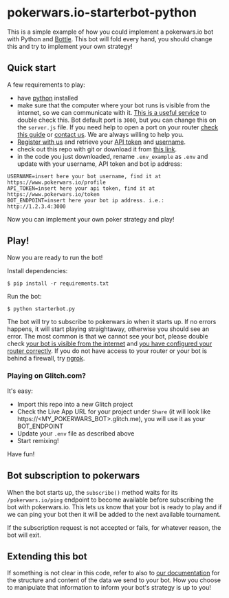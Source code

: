 
# pokerwars.io-starterbot-python
This is a simple example of how you could implement a pokerwars.io bot with Python and [Bottle](https://bottlepy.org/docs/dev/). This bot will fold every hand, you should change this and try to implement your own strategy!

## Quick start
A few requirements to play:
- have [python](https://www.python.org/) installed
- make sure that the computer where your bot runs is visible from the internet, so we can communicate with it. [This is a useful service](http://canyouseeme.org/) to double check this. Bot default port is `3000`, but you can change this on the `server.js` file. If you need help to open a port on your router [check this guide](https://www.noip.com/support/knowledgebase/general-port-forwarding-guide/) or [contact us](mailto:contact@pokerwars.io). We are always willing to help you.
- [Register with us](https://www.pokerwars.io/) and retrieve your [API token](https://www.pokerwars.io/token) and [username](https://www.pokerwars.io/profile).
- check out this repo with git or download it from [this link](https://github.com/pokerwars/pokerwars.io-starterbot-python/archive/master.zip).
- in the code you just downloaded, rename `.env_example` as `.env` and update with your username, API token and bot ip address:
```
USERNAME=insert here your bot username, find it at https://www.pokerwars.io/profile
API_TOKEN=insert here your api token, find it at https://www.pokerwars.io/token
BOT_ENDPOINT=insert here your bot ip address. i.e.: http://1.2.3.4:3000
```

Now you can implement your own poker strategy and play!

## Play!
Now you are ready to run the bot!

Install dependencies:
```
$ pip install -r requirements.txt
```

Run the bot:
```
$ python starterbot.py
```

The bot will try to subscribe to pokerwars.io when it starts up. If no errors happens, it will start playing straightaway, otherwise you should see an error. The most common is that we cannot see your bot, please double check [your bot is visible from the internet](http://canyouseeme.org/) and [you have configured your router correctly](https://www.noip.com/support/knowledgebase/general-port-forwarding-guide/). If you do not have access to your router or your bot is behind a firewall, try [ngrok](https://ngrok.com/).

### Playing on Glitch.com?
It's easy:

- Import this repo into a new Glitch project
- Check the Live App URL for your project under `Share` (it will look like https://<MY_POKERWARS_BOT>.glitch.me), you will use it as your BOT_ENDPOINT
- Update your `.env` file as described above
- Start remixing!

Have fun!

## Bot subscription to pokerwars
When the bot starts up, the ```subscribe()``` method waits for its ```/pokerwars.io/ping``` endpoint to become available before subscribing the bot with pokerwars.io. This lets us know that your bot is ready to play and if we can ping your bot then it will be added to the next available tournament.

If the subscription request is not accepted or fails, for whatever reason, the bot will exit.

## Extending this bot
If something is not clear in this code, refer to also to [our documentation](https://www.pokerwars.io/docs) for the structure and content of the data we send to your bot. How you choose to manipulate that information to inform your bot's strategy is up to you!
